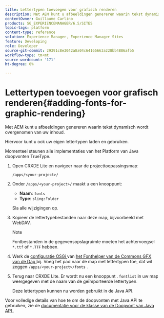 ```yaml
---
title: Lettertypen toevoegen voor grafisch renderen
description: Met AEM kunt u afbeeldingen genereren waarin tekst dynamisch wordt overgenomen van uw inhoud
contentOwner: Guillaume Carlino
products: SG_EXPERIENCEMANAGER/6.5/SITES
topic-tags: platform
content-type: reference
solution: Experience Manager, Experience Manager Sites
feature: Developing
role: Developer
source-git-commit: 29391c8e3042a8a04c64165663a228bb4886afb5
workflow-type: tm+mt
source-wordcount: '171'
ht-degree: 0%

---
```


# Lettertypen toevoegen voor grafisch renderen{#adding-fonts-for-graphic-rendering}

Met AEM kunt u afbeeldingen genereren waarin tekst dynamisch wordt overgenomen van uw inhoud.

Hiervoor kunt u ook uw eigen lettertypen laden en gebruiken.

Momenteel steunen alle implementaties van het Platform van Java [ ](https://en.wikipedia.org/wiki/Truetype) doopvonten TrueType.

1. Open CRXDE Lite en navigeer naar de projecttoepassingsmap:

   `/apps/<your-project>/`

1. Onder `/apps/<your-project>/` maakt u een knooppunt:

   * **Naam**: `fonts`
   * **Type**: `sling:Folder`

   Sla alle wijzigingen op.

1. Kopieer de lettertypebestanden naar deze map, bijvoorbeeld met WebDAV.

   >[!NOTE]
   >
   >Fontbestanden in de gegevensopslagruimte moeten het achtervoegsel `*.ttf` of `*.TTF` hebben.

1. Werk de [ configuratie OSGi ](/help/sites-deploying/configuring-osgi.md) van [ het Fonthelper van de Commons GFX van de Dag ](/help/sites-deploying/osgi-configuration-settings.md) bij. Voeg het pad naar de map met lettertypen toe, dat wil zeggen `/apps/<your-project>/fonts` .

1. Terug naar CRXDE Lite. Er wordt nu een knooppunt `.fontlist` in uw map weergegeven met de naam van de geïmporteerde lettertypen.

   Deze lettertypen kunnen nu worden gebruikt in de Java API.

Voor volledige details van hoe te om de doopvonten met Java API te gebruiken, zie de [ documentatie voor de klasse van de Doopvont van Java API ](https://download.oracle.com/javase/6/docs/api/java/awt/Font.html).
